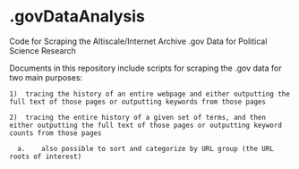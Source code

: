 .govDataAnalysis
================

Code for Scraping the Altiscale/Internet Archive .gov Data for Political Science Research

Documents in this repository include scripts for scraping the .gov data for two main purposes:

    1)	tracing the history of an entire webpage and either outputting the full text of those pages or outputting keywords from those pages
      
    2)	tracing the entire history of a given set of terms, and then either outputting the full text of those pages or outputting keyword counts from those pages
      
      a.	also possible to sort and categorize by URL group (the URL roots of interest)
